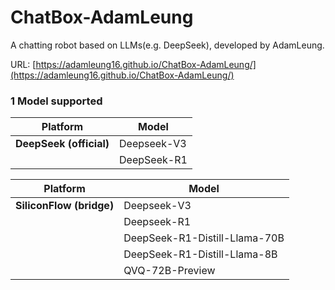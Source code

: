 # ChatBox-AdamLeung

A chatting robot based on LLMs(e.g. DeepSeek), developed by AdamLeung.

URL: [https://adamleung16.github.io/ChatBox-AdamLeung/](https://adamleung16.github.io/ChatBox-AdamLeung/)

### 1 Model supported

| Platform                 | Model       |
| ------------------------ | ----------- |
| **DeepSeek (official)** | Deepseek-V3 |
|                          | DeepSeek-R1 |

| Platform                  | Model                         |
| ------------------------- | ----------------------------- |
| **SiliconFlow (bridge)** | Deepseek-V3                   |
|                           | Deepseek-R1                   |
|                           | DeepSeek-R1-Distill-Llama-70B |
|                           | DeepSeek-R1-Distill-Llama-8B  |
|                           | QVQ-72B-Preview               |
